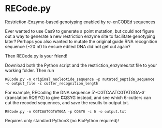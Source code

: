 # RECode.py
Restriction-Enzyme-based genotyping enabled by re-enCODEd sequences

Ever wanted to use Cas9 to generate a point mutation, but could not figure out a way to generate a new restriction enzyme site to facilitate genotyping later? Perhaps you also wanted to mutate the original guide RNA recognition sequence (~20 nt) to ensure edited DNA did not get cut again?

Then RECode.py is your friend!

Download both the Python script and the restriction_enzymes.txt file to your working folder. Then run
```
RECode.py -n original_nucleotide_sequence -p mutated_peptide_sequence -o output_file -c cutter_recognition_length
```

For example, RECoding the DNA sequence 5'-CGTCAATCGTATGGA-3' (translation RQSYG) to give **C**QSYG instead, and see which 6-cutters can cut the recoded sequences, and save the results to output.txt.
```
RECode.py -n CGTCAATCGTATGGA -p CQSYG -c 6 -o output.txt
```

Requires only standard Python3 (no BioPython required)!
